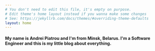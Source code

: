 ```yaml
---
# You don't need to edit this file, it's empty on purpose.
# Edit theme's home layout instead if you wanna make some changes
# See: https://jekyllrb.com/docs/themes/#overriding-theme-defaults
layout: home
---
```


#### My name is Andrei Piatrou and I'm from Minsk, Belarus. I'm a Software Engineer and this is my little blog about everything.
